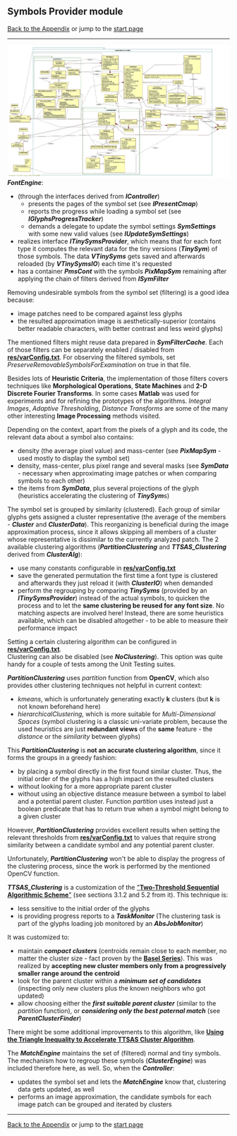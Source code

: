 ## Symbols Provider module

[Back to the Appendix](../appendix.md) or jump to the [start page](../../../../ReadMe.md)

-------

![](SymProvider_classes.jpg)<br>
***FontEngine***:
- (through the interfaces derived from ***IController***)
	- presents the pages of the symbol set (see ***IPresentCmap***)
	- reports the progress while loading a symbol set (see ***IGlyphsProgressTracker***)
	- demands a delegate to update the symbol settings ***SymSettings*** with some new valid values (see ***IUpdateSymSettings***)
- realizes interface ***ITinySymsProvider***, which means that for each font type it computes the relevant data for the tiny versions (***TinySym***) of those symbols. The data ***VTinySyms*** gets saved and afterwards reloaded (by ***VTinySymsIO***) each time it&#39;s requested
- has a container ***PmsCont*** with the symbols ***PixMapSym*** remaining after applying the chain of filters derived from ***ISymFilter***

Removing undesirable symbols from the symbol set (filtering) is a good idea because:
- image patches need to be compared against less glyphs
- the resulted approximation image is aesthetically-superior (contains better readable characters, with better contrast and less weird glyphs)

The mentioned filters might reuse data prepared in ***SymFilterCache***. Each of those filters can be separately enabled / disabled from [**res/varConfig.txt**][varConfig]. For observing the filtered symbols, set *PreserveRemovableSymbolsForExamination* on true in that file.<br>

Besides lots of **Heuristic Criteria**, the implementation of those filters covers techniques like **Morphological Operations**, **State Machines** and **2-D Discrete Fourier Transforms**. In some cases **Matlab** was used for experiments and for refining the prototypes of the algorithms. *Integral Images*, *Adaptive Thresholding*, *Distance Transforms* are some of the many other interesting **Image Processing** methods visited.

Depending on the context, apart from the pixels of a glyph and its code, the relevant data about a symbol also contains:
- density (the average pixel value) and mass-center (see ***PixMapSym*** - used mostly to display the symbol set)
- density, mass-center, plus pixel range and several masks (see ***SymData*** - necessary when approximating image patches or when comparing symbols to each other)
- the items from ***SymData***, plus several projections of the glyph (heuristics accelerating the clustering of ***TinySym***s)

The symbol set is grouped by similarity (clustered). Each group of similar glyphs gets assigned a cluster representative (the average of the members - ***Cluster*** and ***ClusterData***). This reorganizing is beneficial during the image approximation process, since it allows skipping all members of a cluster whose representative is dissimilar to the currently analyzed patch.
The 2 available clustering algorithms (***PartitionClustering*** and ***TTSAS_Clustering*** derived from ***ClusterAlg***):
- use many constants configurable in [**res/varConfig.txt**][varConfig]
- save the generated permutation the first time a font type is clustered and afterwards they just reload it (with ***ClusterIO***) when demanded
- perform the regrouping by comparing ***TinySyms*** (provided by an ***ITinySymsProvider***) instead of the actual symbols, to quicken the process and to let the **same clustering be reused for any font size**. No matching aspects are involved here! Instead, there are some heuristics available, which can be disabled altogether - to be able to measure their performance impact

Setting a certain clustering algorithm can be configured in [**res/varConfig.txt**][varConfig].<br>
Clustering can also be disabled (see ***NoClustering***). This option was quite handy for a couple of tests among the Unit Testing suites.<br>

***PartitionClustering*** uses *partition* function from **OpenCV**, which also provides other clustering techniques not helpful in current context:
- *kmeans*, which is unfortunately generating exactly **k** clusters (but **k** is not known beforehand here)
- *hierarchicalClustering*, which is more suitable for *Multi-Dimensional Spaces* (symbol clustering is a classic uni-variate problem, because the used heuristics are just **redundant views** of the **same** feature - the *distance* or the *similarity* between glyphs)

This ***PartitionClustering*** is **not an accurate clustering algorithm**, since it forms the groups in a greedy fashion:
- by placing a symbol directly in the first found similar cluster. Thus, the initial order of the glyphs has a high impact on the resulted clusters
- without looking for a more appropriate parent cluster
- without using an objective distance measure between a symbol to label and a potential parent cluster. Function *partition* uses instead just a boolean predicate that has to return true when a symbol might belong to a given cluster

However, ***PartitionClustering*** provides excellent results when setting the relevant thresholds from [**res/varConfig.txt**][varConfig] to values that require strong similarity between a candidate symbol and any potential parent cluster.<br>

Unfortunately, ***PartitionClustering*** won&#39;t be able to display the progress of the clustering process, since the work is performed by the mentioned OpenCV function.<br>

***TTSAS_Clustering*** is a customization of the [&quot;**Two-Threshold Sequential Algorithmic Scheme**&quot;][TTSAS] (see sections 3.1.2 and 5.2 from it). This technique is:
- less sensitive to the initial order of the glyphs
- is providing progress reports to a ***TaskMonitor*** (The clustering task is part of the glyphs loading job monitored by an ***AbsJobMonitor***)

It was customized to:
- maintain ***compact clusters*** (centroids remain close to each member, no matter the cluster size - fact proven by the [**Basel Series**][Basel]). This was realized by **accepting new cluster members only from a progressively smaller range around the centroid**
- look for the parent cluster within a ***minimum set of candidates*** (inspecting only new clusters plus the known neighbors who got updated)
- allow choosing either the ***first suitable parent cluster*** (similar to the *partition* function), or ***considering only the best paternal match*** (see ***ParentClusterFinder***)

There might be some additional improvements to this algorithm, like [**Using the Triangle Inequality to Accelerate TTSAS Cluster Algorithm**][improvedTTSAS].

The ***MatchEngine*** maintains the set of (filtered) normal and tiny symbols. The mechanism how to regroup these symbols (***ClusterEngine***) was included therefore here, as well. So, when the ***Controller***:
- updates the symbol set and lets the ***MatchEngine*** know that, clustering data gets updated, as well
- performs an image approximation, the candidate symbols for each image patch can be grouped and iterated by clusters

-------
[Back to the Appendix](../appendix.md) or jump to the [start page](../../../../ReadMe.md)

[varConfig]:../../../../res/varConfig.txt
[Basel]:https://en.wikipedia.org/wiki/Basel_problem
[TTSAS]:https://www.niksula.hut.fi/~jkainula/pdfs/clustering.pdf
[improvedTTSAS]:http://dl.acm.org/citation.cfm?id=1911801
